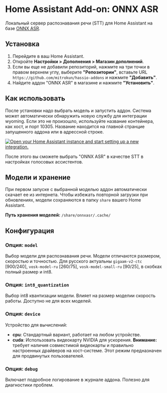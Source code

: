 # Home Assistant Add-on: ONNX ASR

Локальный сервер распознавания речи (STT) для Home Assistant на базе [ONNX ASR](https://github.com/istupakov/onnx-asr).

## Установка

1.  Перейдите в ваш Home Assistant.
2.  Откройте **Настройки > Дополнения > Магазин дополнений**.
3.  Если вы еще не добавили репозиторий, нажмите на три точки в правом верхнем углу, выберите **"Репозитории"**, вставьте URL `https://github.com/mitrokun/hassio-addons` и нажмите **"Добавить"**.
4.  Найдите аддон "ONNX ASR" в магазине и нажмите **"Установить"**.

## Как использовать

После установки надо выбрать модель и запустить аддон. Система может автоматически обнаружить новую службу для интеграции wyoming.
Если это не произошло, используйте название контейнера, как хост, и порт 10305. Название находится на главной странцие запущенного аддона или в адрессной строке.

[![Open your Home Assistant instance and start setting up a new integration.](https://my.home-assistant.io/badges/config_flow_start.svg)](https://my.home-assistant.io/redirect/config_flow_start/?domain=wyoming)

После этого вы сможете выбрать "ONNX ASR" в качестве STT в настройках голосовых ассистентов.

## Модели и хранение

При первом запуске с выбранной моделью аддон автоматически скачает ее из интернета. Чтобы избежать повторной загрузки при обновлениях, модели сохраняются в папку `share` вашего Home Assistant.

**Путь хранения моделей:** `/share/onnxasr/.cache/`

## Конфигурация

### Опция: `model`

Выбор модели для распознавания речи. Модели отличаются размером, скоростью и точностью. Для русского актуальны `gigaam-v2-ctc` [900/240], `vosk-model-ru` [260/75], `vosk-model-small-ru` [90/25], в скобках полный размер и int8.

### Опция: `int8_quantization`

Выбор int8 квантизации модели. Влияет на размер моделии скорость работы. Доступно не для всех моделей.


### Опция: `device`

Устройство для вычислений:
-   **cpu**: Стандартный вариант, работает на любом устройстве.
-   **cuda**: Использовать видеокарту NVIDIA для ускорения. **Внимание:** требует наличия совместимой видеокарты и правильно настроенных драйверов на хост-системе. Этот режим предназначен для продвинутых пользователей.

### Опция: `debug`

Включает подробное логирование в журнале аддона. Полезно для диагностики проблем.
